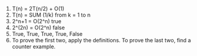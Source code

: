 1. T(n) = 2T(n/2) + O(1)
2. T(n) = SUM (1/k) from k = 1 to n
3. 2^n+1 = O(2^n) true
4. 2^(2n) = O(2^n) false
5. True, True, True, True, False
6. To prove the first two, apply the definitions. To prove the last two, find a counter example.
